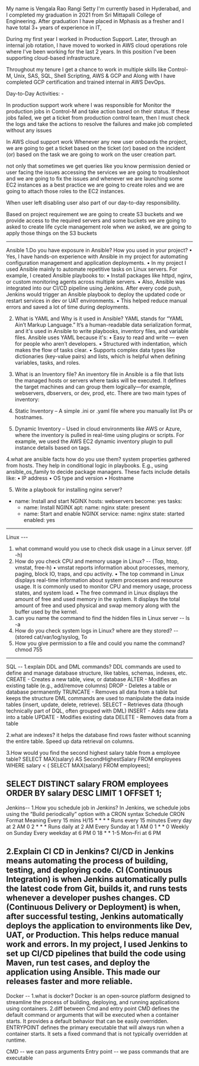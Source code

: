 
My name is Vengala Rao Rangi Setty I'm currently based in Hyderabad, and I completed my graduation in 2021 from Sri Mittapalli College of Engineering. After graduation I have placed in Mphasis as a fresher and I have total 3+ years of experience in IT, 

During my first year I worked in Production Support. Later, through an internal job rotation, I have moved to worked in AWS cloud operations role where I've been working for the last 2 years. In this position I’ve been supporting cloud-based infrastructure.

Throughout my tenure I get a chance to work in multiple skills like Control-M, Unix, SAS, SQL, Shell Scripting, AWS & GCP and Along with I have completed GCP certification and trained internal in AWS DevOps.

Day-to-Day Activities: -

In production support work where I was responsible for Monitor the production jobs in Control-M and take action based on their status. If these jobs failed, we get a ticket from production control team, then I must check the logs and take the actions to resolve the failures and make job completed without any issues

In AWS cloud support work Whenever any new user onboards the project, we are going to get a ticket based on the ticket (or) based on the incident (or) based on the task we are going to work on the user creation part.

not only that sometimes we get queries like you know permission denied or user facing the issues accessing the services we are going to troubleshoot and we are going to fix the issues 
and whenever we are launching some EC2 instances as a best practice we are going to create roles and we are going to attach those roles to the EC2 instances. 

When user left disabling user also part of our day-to-day responsibility.

Based on project requirement we are going to create S3 buckets and we provide access to the required servers and some buckets we are going to asked to create life cycle management role when we asked, we are going to apply those things on the S3 buckets

-------------------------------------------------------------------------------------------------------------------------------------------------------------------------------------------------------------
Ansible 
1.Do you have exposure in Ansible? How you used in your project?
•	Yes, I have hands-on experience with Ansible in my project for automating configuration management and application deployments.
•	In my  project I used Ansible mainly to automate repetitive tasks on Linux servers. For example, I created Ansible playbooks to:
•	Install packages like httpd, nginx, or custom monitoring agents across multiple servers.
•	Also, Ansible was integrated into our CI/CD pipeline using Jenkins. After every code push, Jenkins would trigger an Ansible playbook to deploy the updated code or restart services in dev or UAT environments.
•	This helped reduce manual errors and saved a lot of time during deployments.

2. What is YAML and Why is it used in Ansible?
YAML stands for “YAML Ain’t Markup Language.” It’s a human-readable data serialization format, and it's used in Ansible to write playbooks, inventory files, and variable files.
Ansible uses YAML because it's:
•	Easy to read and write — even for people who aren’t developers.
•	Structured with indentation, which makes the flow of tasks clear.
•	Supports complex data types like dictionaries (key-value pairs) and lists, which is helpful when defining variables, tasks, and roles.

3. What is an Inventory file?
An inventory file in Ansible is a file that lists the managed hosts or servers where tasks will be executed. It defines the target machines and can group them logically—for example, webservers, dbservers, or dev, prod, etc.
There are two main types of inventory:
1.	Static Inventory – A simple .ini or .yaml file where you manually list IPs or hostnames.
2.	Dynamic Inventory – Used in cloud environments like AWS or Azure, where the inventory is pulled in real-time using plugins or scripts. For example, we used the AWS EC2 dynamic inventory plugin to pull instance details based on tags.

4.what are ansible facts how do you use them?
system properties gathered from hosts. They help in conditional logic in playbooks. E.g., using ansible_os_family to decide package managers.
These facts include details like:
•	IP address
•	OS type and version
•	Hostname

5. Write a playbook for installing nginx server?
- name: Install and start NGINX
  hosts: webservers
  become: yes
  tasks:
    - name: Install NGINX
      apt:
        name: nginx
        state: present
    - name: Start and enable NGINX
      service:
        name: nginx
        state: started
        enabled: yes
------------------------------------------------------------------------------------------------------------------------------------------------------------------------------------------------------------
Linux ---
1.	what command would you use to check disk usage in a Linux server. 
(df -h)
2.	How do you check CPU and memory usage in Linux?  -- (Top, htop, vmstat, free-h)
•	vmstat reports information about processes, memory, paging, block IO, traps, and cpu activity.
•	The top command in Linux displays real-time information about system processes and resource usage. It is commonly used to monitor CPU and memory usage, process states, and system load.
•	The free command in Linux displays the amount of free and used memory in the system. It displays the total amount of free and used physical and swap memory along with the buffer used by the kernel.
3. can you name the command to find the hidden files in Linux server --   ls -a
4. How do you check system logs in Linux? where are they stored?  -- (stored cat/var/log/syslog, To
5. How you give permission to a file and could you name the command? chmod 755
-----------------------------------------------------------------------------------------------------------------------------------------------------------------------------------------------------------------
SQL --
1.explain DDL and DML commands?
DDL commands are used to define and manage database structure, like tables, schemas, indexes, etc.
CREATE - Creates a new table, view, or database
ALTER - Modifies an existing table (e.g., add/remove columns)
DROP - Deletes a table or database permanently
TRUNCATE - Removes all data from a table but keeps the structure
DML commands are used to manipulate the data inside tables (insert, update, delete, retrieve).
SELECT – Retrieves data (though technically part of DQL, often grouped with DML)
INSERT - Adds new data into a table
UPDATE - Modifies existing data
DELETE - Removes data from a table

2.what are indexes? 
it helps the database find rows faster without scanning the entire table. Speed up data retrieval on columns.

3.How would you find the second highest salary table from a employee table?
SELECT MAX(salary) AS SecondHighestSalary
FROM employees
WHERE salary < ( SELECT MAX(salary) FROM employees);

SELECT DISTINCT salary
FROM employees
ORDER BY salary DESC
LIMIT 1 OFFSET 1;
-----------------------------------------------------------------------------------------------------------------------------------------------------------------------------------------------------------------
Jenkins--
1.How you schedule job in Jenkins?
In Jenkins, we schedule jobs using the “Build periodically” option with a CRON syntax
Schedule	CRON Format	      Meaning
Every 15 mins	 H/15 * * * *	    Runs every 15 minutes
Every day at 2 AM	 0 2 * * *	    Runs daily at 2 AM
Every Sunday at 1 AM	   0 1 * * 0	     Weekly on Sunday
Every weekday at 6 PM	   0 18 * * 1-5	      Mon–Fri at 6 PM

2.Explain CI CD in Jenkins?
CI/CD in Jenkins means automating the process of building, testing, and deploying code. CI (Continuous Integration) is when Jenkins automatically pulls the latest code from Git, builds it, and runs tests whenever a developer pushes changes. CD (Continuous Delivery or Deployment) is when, after successful testing, Jenkins automatically deploys the application to environments like Dev, UAT, or Production. This helps reduce manual work and errors. 
In my project, I used Jenkins to set up CI/CD pipelines that build the code using Maven, run test cases, and deploy the application using Ansible. This made our releases faster and more reliable.
--------------------------------------------------------------------------------------------------------------------------------------------------------------------------------------------------------------
Docker --
 1.what is docker?
Docker is an open-source platform designed to streamline the process of building, deploying, and running applications using containers.
 2.diff between Cmd and entry point 
CMD defines the default command or arguments that will be executed when a container starts. It provides a default behavior that can be easily overridden.
ENTRYPOINT defines the primary executable that will always run when a container starts. It sets a fixed command that is not typically overridden at runtime.

CMD -- we can pass arguments 
Entry point -- we pass commands that are executable


